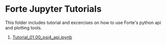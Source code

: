 # Forte Jupyter Tutorials

This folder includes tutorial and excercises on how to use Forte's python api and plotting tools.

1. [Tutorial_01.00_psi4_api.ipynb](Tutorial_01.00_psi4_api.ipynb)